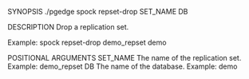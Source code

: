 
SYNOPSIS
    ./pgedge spock repset-drop SET_NAME DB

DESCRIPTION
    Drop a replication set. 

Example: spock repset-drop demo_repset demo

POSITIONAL ARGUMENTS
    SET_NAME
        The name of the replication set. Example: demo_repset
    DB
        The name of the database. Example: demo

